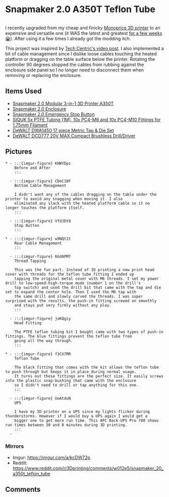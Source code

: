 # Snapmaker 2.0 A350T Teflon Tube

```{tags} 3d-printing
```

I recently upgraded from my cheap and finicky [Monoprice 3D printer](../../3d_printer_mpms2.md) to an expensive and versatile
one (it WAS the latest and greatest [for a few weeks 😭](https://snapmaker.com/snapmaker-artisan)). After using it a few
times I already got the modding itch.

This project was inspired by [Tech Centric's video post](https://www.youtube.com/watch?v=-lo55eJFlio). I also implemented a
bit of cable management since I dislike loose cables touching the heated platform or dragging on the table surface below the
printer. Rotating the controller 90 degrees stopped the cables from rubbing against the enclosure side panel so I no longer
need to disconnect them when removing or replacing the enclosure.

## Items Used

* [Snapmaker 2.0 Modular 3-in-1 3D Printer A350T](https://snapmaker.com/snapmaker-2)
* [Snapmaker 2.0 Enclosure](https://snapmaker.com/snapmaker-2-enclosure-air-purifier#enclosure)
* [Snapmaker 2.0 Emergency Stop Button](https://us.snapmaker.com/products/snapmaker-2-0-emergency-stop-button)
* [SIQUK 5x PTFE Tubing (1M), 10x PC4-M6 and 10x PC4-M10 Fittings for 1.75mm Filament](https://www.amazon.com/gp/product/B07PV8754Z/)
* [DeWALT DWA1450 17 piece Metric Tap & Die Set](https://www.amazon.com/DEWALT-DWA1450-METRIC-TAP-DIE/dp/B00LP4C648)
* [DeWALT DCD777 20V MAX Compact Brushless Drill/Driver](https://www.dewalt.com/product/dcd777c2/20v-max-brushless-cordless-compact-drilldriver-kit)

## Pictures

```{list-table}
* - :::{imgur-figure} KHWYDpz
    Before and After
    :::

  - :::{imgur-figure} CDeC10F
    Bottom Cable Management

    I didn't want any of the cables dragging on the table under the printer to avoid any snagging when moving it. I also
    eliminated any slack with the heated platform cable so it no longer touches the platform itself.
    :::

  - :::{imgur-figure} VfdJDt8
    Stop Button
    :::

* - :::{imgur-figure} w9NQt2t
    Rear Cable Management
    :::

  - :::{imgur-figure} 6GdAPM7
    Thread Tapping

    This was the fun part. Instead of 3D printing a new print head cover with threads for the teflon tube fitting I ended up
    tapping the original metal cover with M6 threads. I set my power drill to low-speed-high-torque mode (number 1 on the drill's
    top switch) and used the drill bit that came with the tap and die set to expand the center hole. Then I used the M6 tap with
    the same drill and slowly carved the threads. I was super surprised with the results, the push-in fitting screwed on smoothly
    and stays put very firmly without any play.
    :::

  - :::{imgur-figure} joKQgiy
    Head Fitting

    The PTFE teflon tubing kit I bought came with two types of push-in fittings. The blue fittings prevent the teflon tube from
    going all the way through.
    :::

* - :::{imgur-figure} f3CX7MR
    Teflon Tube

    The black fitting that comes with the kit allows the teflon tube to push through but keeps it in place during normal usage.
    It turns out these fittings are the perfect size. It easily screws into the plastic snap-bushing that came with the enclosure
    so I didn't need to drill or tap anything for this one.
    :::

  - :::{imgur-figure} UoAtduN
    UPS

    I have my 3D printer on a UPS since my lights flicker during thunderstorms. However if I would buy a UPS again I would get a
    bigger one to get more run time. This APC Back-UPS Pro 700 shows run times between 30 and 8 minutes during 3D printing.
    :::
  -
```

### Mirrors

* Imgur: https://imgur.com/a/kcDW72p
* Reddit: https://www.reddit.com/r/3Dprinting/comments/w012e5/snapmaker_20_a350t_teflon_tube

## Comments

```{disqus}
```
